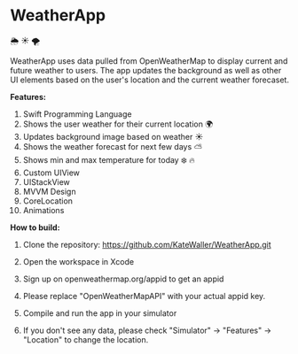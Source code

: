 # WeatherApp

:sun_behind_rain_cloud: :sunny: :tornado:

WeatherApp uses data pulled from OpenWeatherMap to display current and future weather to users. The app updates the background as well as other UI elements based on the user's location and the current weather forecaset. 

**Features:**
1. Swift Programming Language 
2. Shows the user weather for their current location :earth_africa:
3. Updates background image based on weather :sunny:
4. Shows the weather forecast for next few days :partly_sunny:
5. Shows min and max temperature for today :snowflake: :fire:
6. Custom UIView 
7. UIStackView
8. MVVM Design 
9. CoreLocation
10. Animations 

**How to build:**
1. Clone the repository:
https://github.com/KateWaller/WeatherApp.git

2. Open the workspace in Xcode

3. Sign up on openweathermap.org/appid to get an appid

4. Please replace "OpenWeatherMapAPI" with your actual appid key.

5. Compile and run the app in your simulator

6. If you don't see any data, please check "Simulator" -> "Features" -> "Location" to change the location.
